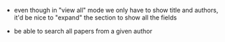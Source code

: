 - even though in "view all" mode we only have to show title and authors, it'd be nice to "expand" the section to show all the fields

- be able to search all papers from a given author